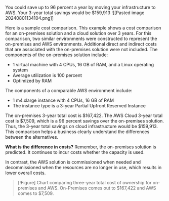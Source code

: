 You could save up to 96 percent a year by moving your infrastructure to AWS.
Your 3-year total savings would be $159,913
![[Pasted image 20240801134104.png]]

Here is a sample cost comparison. This example shows a cost comparison for an on-premises solution and a cloud solution over 3 years. For this comparison, two similar environments were constructed to represent the on-premises and AWS environments. Additional direct and indirect costs that are associated with the on-premises solution were not included. The components of the on-premises solution include:

- 1 virtual machine with 4 CPUs, 16 GB of RAM, and a Linux operating system
- Average utilization is 100 percent
- Optimized by RAM

The components of a comparable AWS environment include:
- 1 m4.xlarge instance with 4 CPUs, 16 GB of RAM
- The instance type is a 3-year Partial Upfront Reserved Instance

The on-premises 3-year total cost is $167,422. The AWS Cloud 3-year total cost is $7,509, which is a 96 percent savings over the on-premises solution. Thus, the 3-year total savings on cloud infrastructure would be $159,913. This comparison helps a business clearly understand the differences between the alternatives.

**What is the difference in costs?** 
Remember, the on-premises solution is predicted. It continues to incur costs whether the capacity is used.

In contrast, the AWS solution is commissioned when needed and decommissioned when the resources are no longer in use, which results in lower overall costs.

> [!Figure]
> Chart comparing three-year total cost of ownership for on-premises and AWS. On-Premises comes out to $167,422 and AWS comes to $7,509. 
